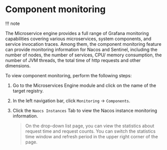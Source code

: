 # Component monitoring

!!! note



The Microservice engine provides a full range of Grafana monitoring capabilities covering various microservices, system components, and service invocation traces. Among them, the component monitoring feature can provide monitoring information for Nacos and Sentinel, including the number of nodes, the number of services, CPU/ memory consumption, the number of JVM threads, the total time of http requests and other dimensions.

To view component monitoring, perform the following steps:

1. Go to the Microservices Engine module and click on the name of the target registry.

    <!--![]()screenshots-->

2. In the left navigation bar, click `Monitoring` -> `Components`.

    <!--![]()screenshots-->

3. Click the `Naocs Instances` Tab to view the Nacos instance monitoring information.

    > On the drop-down list page, you can view the statistics about request time and request counts. You can switch the statistics time window and refresh period in the upper right corner of the page.

    <!--![]()screenshots-->
